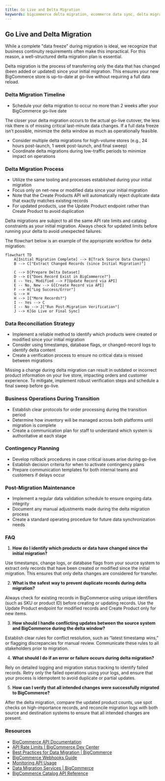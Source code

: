 ```yaml
---
title: Go Live and Delta Migration
keywords: bigcommerce delta migration, ecommerce data sync, delta migration process, bigcommerce go live, product catalog updates, incremental data migration, bigcommerce api, data reconciliation, ecommerce migration strategy, data integrity, post-migration validation, migration rollback, data synchronization, business continuity migration, bigcommerce best practices
---
```


## Go Live and Delta Migration 

While a complete "data freeze" during migration is ideal, we recognize that business continuity requirements often make this impractical. For this reason, a well-structured delta migration plan is essential.

<Callout type="info">
Delta migration is the process of transferring only the data that has changed (been added or updated) since your initial migration. This ensures your new BigCommerce store is up-to-date at go-live without requiring a full data reload.
</Callout>

### Delta Migration Timeline

* Schedule your delta migration to occur no more than 2 weeks after your BigCommerce go-live date 

<Callout type="important">
The closer your delta migration occurs to the actual go-live cutover, the less risk there is of missing critical last-minute data changes. If a full data freeze isn’t possible, minimize the delta window as much as operationally feasible.
</Callout>
 
* Consider multiple delta migrations for high-volume stores (e.g., 24 hours post-launch, 1 week post-launch, and final sweep)  
* Coordinate delta migrations during low-traffic periods to minimize impact on operations

### Delta Migration Process

* Utilize the same tooling and processes established during your initial migration  
* Focus only on net-new or modified data since your initial migration  
* Note that the Create Products API will automatically reject duplicate data that exactly matches existing records  
* For updated products, use the Update Product endpoint rather than Create Product to avoid duplication

<Callout type="info">
Delta migrations are subject to all the same API rate limits and catalog constraints as your initial migration. Always check for updated limits before running your delta to avoid unexpected failures.
</Callout>

The flowchart below is an example of the appropriate workflow for delta migration:

```mermaid
flowchart TD
    A[Initial Migration Complete] --> B[Track Source Data Changes]
    B --> C["Extract Changed Records (since Initial Migration)"]

    C --> D[Prepare Delta Dataset]
    D --> E{"Does Record Exist in BigCommerce?"}
    E -- Yes, Modified --> F[Update Record via API]
    E -- No, New --> G[Create Record via API]
    F --> H["Log Success/Error"]
    G --> H
    H --> I{"More Records?"}
    I -- Yes --> C
    I -- No --> J["Run Post-Migration Verification"]
    J --> K[Go Live or Final Sync]
```

### Data Reconciliation Strategy

* Implement a reliable method to identify which products were created or modified since your initial migration  
* Consider using timestamps, database flags, or changed-record logs to identify delta content  
* Create a verification process to ensure no critical data is missed between migrations

<Callout type="info">
Missing a change during delta migration can result in outdated or incorrect product information on your live store, impacting orders and customer experience. To mitigate, implement robust verification steps and schedule a final sweep before go-live.
</Callout>

### Business Operations During Transition

* Establish clear protocols for order processing during the transition period  
* Determine how inventory will be managed across both platforms until migration is complete  
* Create a communication plan for staff to understand which system is authoritative at each stage

### Contingency Planning

* Develop rollback procedures in case critical issues arise during go-live  
* Establish decision criteria for when to activate contingency plans  
* Prepare communication templates for both internal teams and customers if delays occur

### Post-Migration Maintenance

* Implement a regular data validation schedule to ensure ongoing data integrity  
* Document any manual adjustments made during the delta migration process  
* Create a standard operating procedure for future data synchronization needs

### FAQ
1. **How do I identify which products or data have changed since the initial migration?**

Use timestamps, change logs, or database flags from your source system to extract only records that have been created or modified since the initial migration. This ensures that only delta changes are considered for transfer.

2. **What is the safest way to prevent duplicate records during delta migration?**

Always check for existing records in BigCommerce using unique identifiers (such as SKU or product ID) before creating or updating records. Use the Update Product endpoint for modified records and Create Product only for new items.

3. **How should I handle conflicting updates between the source system and BigCommerce during the delta window?**

Establish clear rules for conflict resolution, such as “latest timestamp wins,” or flagging discrepancies for manual review. Communicate these rules to all stakeholders prior to migration.

4. **What should I do if an error or failure occurs during delta migration?**

Rely on detailed logging and migration status tracking to identify failed records. Retry only the failed operations using your logs, and ensure that your process is idempotent to avoid duplicate or partial updates.

5. **How can I verify that all intended changes were successfully migrated to BigCommerce?**

After the delta migration, compare the updated product counts, use spot checks on high-importance records, and reconcile migration logs with both source and destination systems to ensure that all intended changes are present.
### Resources
- [BigCommerce API Documentation](https://developer.bigcommerce.com/api-reference/)
- [API Rate Limits | BigCommerce Dev Center](https://developer.bigcommerce.com/api-docs/getting-started/api-rate-limits)
- [Best Practices for Data Migration | BigCommerce](https://developer.bigcommerce.com/docs/start/best-practices)
- [BigCommerce Webhooks Guide](https://developer.bigcommerce.com/api-docs/storefront/webhooks/overview)
- [Monitoring API Usage](https://developer.bigcommerce.com/api-docs/getting-started/monitoring-api-usage)
- [Data Migration Services | BigCommerce](https://www.bigcommerce.com/services/data-migration/)
- [BigCommerce Catalog API Reference](https://developer.bigcommerce.com/api-reference/store-management/catalog)